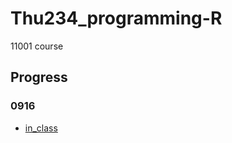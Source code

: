 # Thu234_programming-R
11001 course

## Progress

### 0916
  * [in_class](https://chang-web.github.io/Thu234_programming-R/0916/0916-calculator-and-distribution.html)
